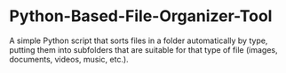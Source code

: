 # Python-Based-File-Organizer-Tool
A simple Python script that sorts files in a folder automatically by type, putting them into subfolders that are suitable for that type of file (images, documents, videos, music, etc.).
